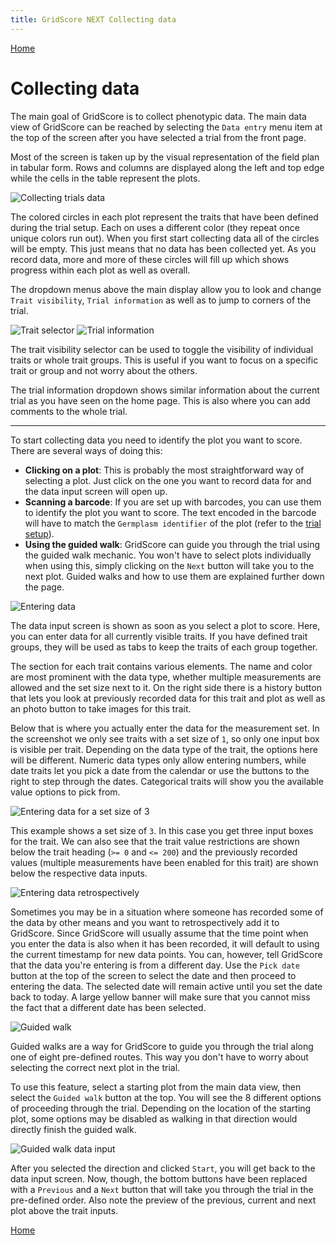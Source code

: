 ```yaml
---
title: GridScore NEXT Collecting data
---
```


<a href="index.html" class="btn btn-dark">Home</a>

# Collecting data

The main goal of GridScore is to collect phenotypic data. The main data view of GridScore can be reached by selecting the `Data entry` menu item at the top of the screen after you have selected a trial from the front page.

Most of the screen is taken up by the visual representation of the field plan in tabular form. Rows and columns are displayed along the left and top edge while the cells in the table represent the plots.

<img src="img/collection.png" style="max-width: 100%;" alt="Collecting trials data">

The colored circles in each plot represent the traits that have been defined during the trial setup. Each on uses a different color (they repeat once unique colors run out). When you first start collecting data all of the circles will be empty. This just means that no data has been collected yet. As you record data, more and more of these circles will fill up which shows progress within each plot as well as overall.

The dropdown menus above the main display allow you to look and change `Trait visibility`, `Trial information` as well as to jump to corners of the trial.

<img src="img/collection-traits.png" style="max-width: 50%;" alt="Trait selector"> <img src="img/collection-trial-information.png" style="max-width: 50%;" alt="Trial information">

The trait visibility selector can be used to toggle the visibility of individual traits or whole trait groups. This is useful if you want to focus on a specific trait or group and not worry about the others.

The trial information dropdown shows similar information about the current trial as you have seen on the home page. This is also where you can add comments to the whole trial.

---

To start collecting data you need to identify the plot you want to score. There are several ways of doing this:

- **Clicking on a plot**: This is probably the most straightforward way of selecting a plot. Just click on the one you want to record data for and the data input screen will open up.
- **Scanning a barcode**: If you are set up with barcodes, you can use them to identify the plot you want to score. The text encoded in the barcode will have to match the `Germplasm identifier` of the plot (refer to the <a href="trial-setup.html">trial setup</a>).
- **Using the guided walk**: GridScore can guide you through the trial using the guided walk mechanic. You won't have to select plots individually when using this, simply clicking on the `Next` button will take you to the next plot. Guided walks and how to use them are explained further down the page.

<img src="img/collection-input.png" style="max-width: 100%;" alt="Entering data">

The data input screen is shown as soon as you select a plot to score. Here, you can enter data for all currently visible traits. If you have defined trait groups, they will be used as tabs to keep the traits of each group together.

The section for each trait contains various elements. The name and color are most prominent with the data type, whether multiple measurements are allowed and the set size next to it. On the right side there is a history button that lets you look at previously recorded data for this trait and plot as well as an photo button to take images for this trait.

Below that is where you actually enter the data for the measurement set. In the screenshot we only see traits with a set size of `1`, so only one input box is visible per trait. Depending on the data type of the trait, the options here will be different. Numeric data types only allow entering numbers, while date traits let you pick a date from the calendar or use the buttons to the right to step through the dates. Categorical traits will show you the available value options to pick from.

<img src="img/collection-input-set-size.png" style="max-width: 100%;" alt="Entering data for a set size of 3">

This example shows a set size of `3`. In this case you get three input boxes for the trait. We can also see that the trait value restrictions are shown below the trait heading (`>= 0` and `<= 200`) and the previously recorded values (multiple measurements have been enabled for this trait) are shown below the respective data inputs.

<img src="img/collection-retrospectively.png" style="max-width: 100%;" alt="Entering data retrospectively">

Sometimes you may be in a situation where someone has recorded some of the data by other means and you want to retrospectively add it to GridScore. Since GridScore will usually assume that the time point when you enter the data is also when it has been recorded, it will default to using the current timestamp for new data points. You can, however, tell GridScore that the data you're entering is from a different day. Use the `Pick date` button at the top of the screen to select the date and then proceed to entering the data. The selected date will remain active until you set the date back to today. A large yellow banner will make sure that you cannot miss the fact that a different date has been selected.

<img src="img/collection-guided-walk.png" style="max-width: 100%;" alt="Guided walk">

Guided walks are a way for GridScore to guide you through the trial along one of eight pre-defined routes. This way you don't have to worry about selecting the correct next plot in the trial.

To use this feature, select a starting plot from the main data view, then select the `Guided walk` button at the top. You will see the 8 different options of proceeding through the trial. Depending on the location of the starting plot, some options may be disabled as walking in that direction would directly finish the guided walk.

<img src="img/collection-guided-walk-input.png" style="max-width: 100%;" alt="Guided walk data input">

After you selected the direction and clicked `Start`, you will get back to the data input screen. Now, though, the bottom buttons have been replaced with a `Previous` and a `Next` button that will take you through the trial in the pre-defined order. Also note the preview of the previous, current and next plot above the trait inputs.

<a href="index.html" class="btn btn-dark">Home</a>